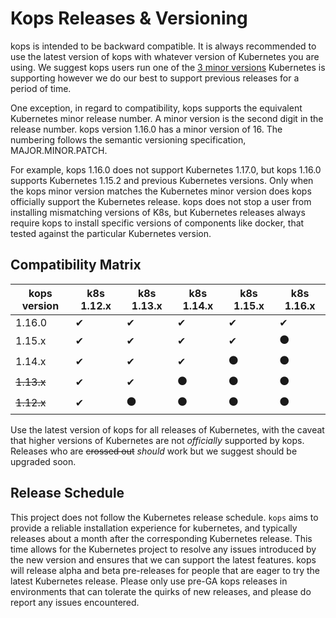 # Kops Releases & Versioning

kops is intended to be backward compatible.  It is always recommended to use the
latest version of kops with whatever version of Kubernetes you are using.  We suggest
kops users run one of the [3 minor versions](https://github.com/kubernetes/community/blob/master/contributors/design-proposals/release/versioning.md#supported-releases-and-component-skew) Kubernetes is supporting however we
do our best to support previous releases for a period of time.

One exception, in regard to compatibility, kops supports the equivalent
Kubernetes minor release number.  A minor version is the second digit in the
release number.  kops version 1.16.0 has a minor version of 16. The numbering
follows the semantic versioning specification, MAJOR.MINOR.PATCH.

For example, kops 1.16.0 does not support Kubernetes 1.17.0, but kops 1.16.0
supports Kubernetes 1.15.2 and previous Kubernetes versions. Only when the kops minor
version matches the Kubernetes minor version does kops officially support the
Kubernetes release.  kops does not stop a user from installing mismatching
versions of K8s, but Kubernetes releases always require kops to install specific
versions of components like docker, that tested against the particular
Kubernetes version.


## Compatibility Matrix

| kops version  | k8s 1.12.x | k8s 1.13.x | k8s 1.14.x | k8s 1.15.x | k8s 1.16.x |
|---------------|------------|------------|------------|------------|------------|
| 1.16.0        | ✔          | ✔          | ✔          | ✔          | ✔          |
| 1.15.x        | ✔          | ✔          | ✔          | ✔          | ⚫         |
| 1.14.x        | ✔          | ✔          | ✔          | ⚫         | ⚫         |
| ~~1.13.x~~    | ✔          | ✔          | ⚫         | ⚫         | ⚫         |
| ~~1.12.x~~    | ✔          | ⚫         | ⚫         | ⚫         | ⚫         |


Use the latest version of kops for all releases of Kubernetes, with the caveat
that higher versions of Kubernetes are not _officially_ supported by kops. Releases who are ~~crossed out~~ _should_ work but we suggest should be upgraded soon.

## Release Schedule

This project does not follow the Kubernetes release schedule.  `kops` aims to
provide a reliable installation experience for kubernetes, and typically
releases about a month after the corresponding Kubernetes release. This time
allows for the Kubernetes project to resolve any issues introduced by the new
version and ensures that we can support the latest features. kops will release
alpha and beta pre-releases for people that are eager to try the latest
Kubernetes release.  Please only use pre-GA kops releases in environments that
can tolerate the quirks of new releases, and please do report any issues
encountered.

